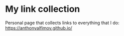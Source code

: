 # My link collection

Personal page that collects links to everything that I do:
https://anthonyalfimov.github.io/

